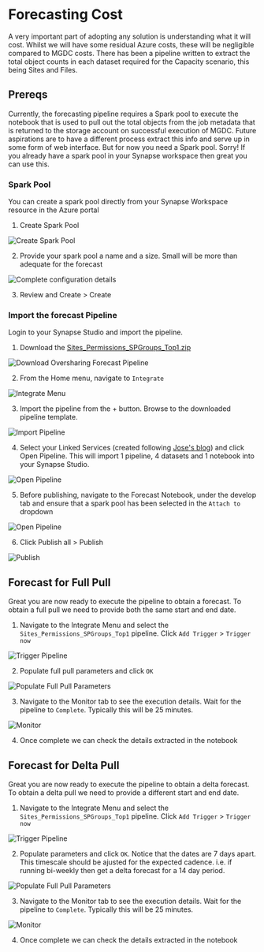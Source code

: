 # Forecasting Cost

A very important part of adopting any solution is understanding what it will cost. Whilst we will have some residual Azure costs, these will be negligible compared to MGDC costs. There has been a pipeline written to extract the total object counts in each dataset required for the Capacity scenario, this being Sites and Files.

## Prereqs

Currently, the forecasting pipeline requires a Spark pool to execute the notebook that is used to pull out the total objects from the job metadata that is returned to the storage account on successful execution of MGDC. Future aspirations are to have a different process extract this info and serve up in some form of web interface. But for now you need a Spark pool. Sorry! If you already have a spark pool in your Synapse workspace then great you can use this.

### Spark Pool

You can create a spark pool directly from your Synapse Workspace resource in the Azure portal

1. Create Spark Pool

![Create Spark Pool](/docs/res/CreateSparkPool.png)

2. Provide your spark pool a name and a size. Small will be more than adequate for the forecast

![Complete configuration details](/docs/res/SparkPoolDetails.png)

3. Review and Create > Create

### Import the forecast Pipeline

Login to your Synapse Studio and import the pipeline.

1. Download the [Sites_Permissions_SPGroups_Top1.zip](/oversharing/forecast/Sites_Permissions_SPGroups_Top1.zip)

![Download Oversharing Forecast Pipeline](/docs/res/DLOFPipeline.png)

2. From the Home menu, navigate to `Integrate`

![Integrate Menu](/docs/res/IntegrateMenu.png)

3. Import the pipeline from the + button. Browse to the downloaded pipeline template.

![Import Pipeline](/docs/res/ImportPipeline.png)

4. Select your Linked Services (created following [Jose's blog](https://techcommunity.microsoft.com/t5/microsoft-graph-data-connect-for/step-by-step-gather-a-detailed-dataset-on-sharepoint-sites-using/ba-p/4070563)) and click Open Pipeline. This will import 1 pipeline, 4 datasets and 1 notebook into your Synapse Studio.

![Open Pipeline](/docs/res/OpenOFPipeline.png)

5. Before publishing, navigate to the Forecast Notebook, under the develop tab and ensure that a spark pool has been selected in the `Attach to` dropdown

![Open Pipeline](/docs/res/AttachToOf.png)

6. Click Publish all > Publish

![Publish](/docs/res/PublishOFPipeline.png)


## Forecast for Full Pull

Great you are now ready to execute the pipeline to obtain a forecast. To obtain a full pull we need to provide both the same start and end date.

1. Navigate to the Integrate Menu and select the `Sites_Permissions_SPGroups_Top1` pipeline. Click `Add Trigger` > `Trigger now`

![Trigger Pipeline](/docs/res/TriggerOFPipeline.png)

2. Populate full pull parameters and click `OK`

![Populate Full Pull Parameters](/docs/res/OFFullPullTrigger.png)

3. Navigate to the Monitor tab to see the execution details. Wait for the pipeline to `Complete`. Typically this will be 25 minutes.

![Monitor](/docs/res/OFPipelineExecution.png)

4. Once complete we can check the details extracted in the notebook


## Forecast for Delta Pull

Great you are now ready to execute the pipeline to obtain a delta forecast. To obtain a delta pull we need to provide a different start and end date.

1. Navigate to the Integrate Menu and select the `Sites_Permissions_SPGroups_Top1` pipeline. Click `Add Trigger` > `Trigger now`

![Trigger Pipeline](/docs/res/TriggerOFPipeline.png)

2. Populate parameters and click `OK`. Notice that the dates are 7 days apart. This timescale should be ajusted for the expected cadence. i.e. if running bi-weekly then get a delta forecast for a 14 day period.

![Populate Full Pull Parameters](/docs/res/OFDeltaPullTrigger.png)

3. Navigate to the Monitor tab to see the execution details. Wait for the pipeline to `Complete`. Typically this will be 25 minutes.

![Monitor](/docs/res/OFPipelineExecution.png)

4. Once complete we can check the details extracted in the notebook

